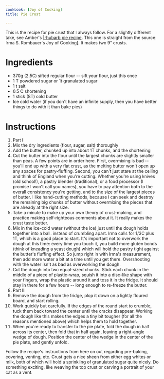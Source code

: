 ```yaml
---
cookbook: [Joy of Cooking]
title: Pie Crust

---
```

This is the recipe for pie crust that I always follow.  For a slightly different take, see Amber's [|rhubarb pie recipe](rhubarb-pie.html).  This one is straight from the source: Irma S. Rombauer's Joy of Cooking].  It makes two 9" crusts.

# Ingredients

* 370g (2.5C) sifted regular flour -- sift your flour, just this once
* 1 T powdered sugar or 1t granulated sugar
* 1 t salt
* 0.5 C shortening
* 1 stick (8T) cold butter
* Ice cold water (if you don't have an infinite supply, then you have better things to do with it than bake pies)

# Instructions

 1. Part I
  1. Mix the dry ingredients (flour, sugar, salt) thoroughly
  1. Add the butter, chunked up into about 1T chunks, and the shortening
  1. Cut the butter into the flour until the largest chunks are slightly smaller than peas.  A few points are in order here.  First, overmixing is bad -- you'll end up with a very flat crust, as the melting butter won't open up any spaces for pastry-fluffing.  Second, you can't just stare at the ceiling and think of England when you're cutting.  Whether you're using knives (old school!), a pastry blender (traditional), or a food processor (I promise I won't call you names), you have to pay attention both to the overall consistency you're getting, and to the size of the largest pieces of butter.  I like hand-cutting methods, because I can seek and destroy the remaining big chunks of butter without overmixing the pieces that are already at the right size.
  1. Take a minute to make up your own theory of crust-making, and practice making self-righteous comments about it.  It really makes the crust taste better.
  1. Mix in the ice-cold water (without the ice) just until the dough holds together into a ball. instead of crumbling apart.  Irma calls for 1/3C plus 1T, which is a good place to start.  It's important not to overwork the dough at this time: every time you touch it, you build more gluten bonds (think of kneading a yeast dough) which will hold the pastry tight against the butter's fluffing effect.  So jump right in with Irma's measurement, then add more water a bit at a time until you get there.  Overshooting with the water isn't as bad as overworking the dough.
  1. Cut the dough into two equal-sized chunks.  Stick each chunk in the middle of a piece of plastic-wrap, squish it into a disc-like shape with your fingers, wrap the plastic around it and toss it in the fridge.  It should stay in there for a few hours -- long enough to re-freeze the butter.
 1. Part II
  1. Remove the dough from the fridge, plop it down on a lightly floured board, and start rolling.
  1. Work quickly but carefully.  If the edges of the round start to crumble, tuck them back toward the center until the cracks disappear.  Working the dough like this makes the edges a tiny bit tougher (for all the reasons mentioned above) which helps them to hold together.
  1. When you're ready to transfer to the pie plate, fold the dough in half across its center, then fold that in half again, leaving a right-angle wedge of dough.  Position the center of the wedge in the center of the pie plate, and gently unfold.

Follow the recipe's instructions from here on out regarding pre-baking, covering, venting, etc.  Crust gets a nice sheen from either egg whites or milk, both of which will hold a sprinkling of granulated sugar quite nicely.  Do something exciting, like weaving the top crust or carving a portrait of your cat as a vent.

